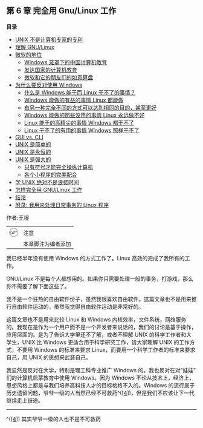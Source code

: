 ## 第 6 章 完全用 Gnu/Linux 工作

**目录**

- [UNIX 不是计算机专家的专利](ch06s02.md)
- [理解 GNU/Linux](ch06s03.md)
- [微软的地位](ch06s04.md)
    - [Windows 笼罩下的中国计算机教育](ch06s04.md#id3052044)
    - [发达国家的计算机教育](ch06s04.md#id3051622)
    - [微软和它的朋友们的如意算盘](ch06s04.md#id3051700)
- [为什么要反对使用 Windows](ch06s05.md)
    - [什么是 Windows 能干而 Linux 干不了的事情？](ch06s05.md#id3052139)
    - [Windows 能做的有益的事情 Linux 都能做](ch06s05.md#id3052165)
    - [有另一种完全不同的方式可以达到相同的目的，甚至更好](ch06s05.md#id3052254)
    - [Windows 能做的那些没用的事情 Linux 永远做不好](ch06s05.md#id3052335)
    - [Linux 能干的高精尖的事情 Windows 都干不了](ch06s05.md#id3053355)
    - [Linux 干不了的有用的事情 Windows 照样干不了](ch06s05.md#id3053431)
- [GUI vs. CLI](ch06s06.md)
- [UNIX 是简单的](ch06s07.md)
- [UNIX 是永恒的](ch06s08.md)
- [UNIX 是强大的](ch06s09.md)
    - [只有符号才能完全操纵计算机](ch06s09.md#id3054062)
    - [各个小程序的完美配合](ch06s09.md#id3054132)
- [学 UNIX 绝对不是浪费时间](ch06s10.md)
- [怎样完全用 GNU/Linux 工作](ch06s11.md)
- [结论](ch06s12.md)
- [附录: 我用来处理日常事务的 Linux 程序](ch06s13.md)

作者:王垠

|                              |                    |
|:----------------------------:|:-------------------|
| ![\[注意\]](images/note.png) | 注意               |
|                              | 本章脚注为编者添加 |

我已经半年没有使用 Windows 的方式工作了。Linux
高效的完成了我所有的工作。

GNU/Linux
不是每个人都想用的。如果你只需要处理一般的事务，打游戏，那么你不需要了解下面这些了。

我不是一个狂热的自由软件份子，虽然我很喜欢自由软件。这篇文章也不是用来推行自由软件运动的，虽然我觉得自由软件运动是非常好的。

这篇文章也不是用来比较 Linux 和 Windows
内核效率，文件系统，网络服务的。我现在是作为一个用户而不是一个开发者来说话的，我们的讨论是基于操作，应用层面的。是为了告诉大学里还不了解，或者不理解
UNIX 的科学工作者和大学生，UNIX 比 Windows
更适合用于科学研究工作，请大家理解 UNIX 的工作方式，不要用 Windows
的标准来要求 Linux，而要用一个科学工作者的标准来要求自己，用 UNIX
的思想来武装自己。

我显然是反对在大学，特别是理工科专业推广 Windows 的。我也反对在对“娃娃”
们的计算机启蒙教育中使用 Windows。因为 Windows
不论从技术上，经济上，思想风格上都是与我们培养高科技人才的目标格格不入的。Windows
的流行属于历史遗留问题，爷爷一级的人当然已经不可救药^(\[[4](#ftn.id3050695)\])，但是我们不应该让下一代继续走上歧途。

---

^(\[[4](#id3050695)\]) 其实爷爷一级的人也不是不可救药
